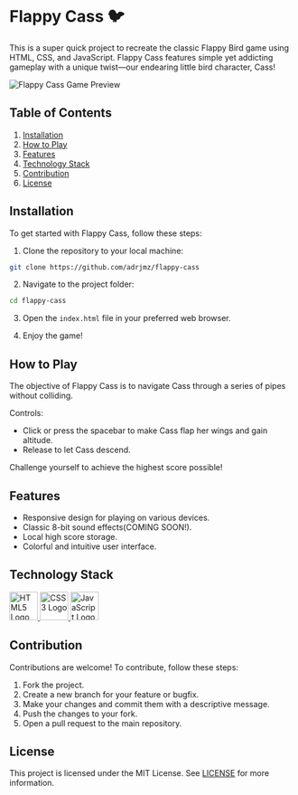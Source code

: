 # Flappy Cass 🐦

This is a super quick project to recreate the classic Flappy Bird game using HTML, CSS, and JavaScript. Flappy Cass features simple yet addicting gameplay with a unique twist—our endearing little bird character, Cass!

![Flappy Cass Game Preview](./assets/images/flappy-cass-preview.png)

## Table of Contents

1. [Installation](#installation)
2. [How to Play](#how-to-play)
3. [Features](#features)
4. [Technology Stack](#technology-stack)
5. [Contribution](#contribution)
6. [License](#license)

## Installation

To get started with Flappy Cass, follow these steps:

1. Clone the repository to your local machine:
```bash
git clone https://github.com/adrjmz/flappy-cass
```

2. Navigate to the project folder:
```bash
cd flappy-cass
```

3. Open the `index.html` file in your preferred web browser.

4. Enjoy the game!

## How to Play

The objective of Flappy Cass is to navigate Cass through a series of pipes without colliding. 

Controls:
- Click or press the spacebar to make Cass flap her wings and gain altitude.
- Release to let Cass descend.

Challenge yourself to achieve the highest score possible!

## Features

- Responsive design for playing on various devices.
- Classic 8-bit sound effects(COMING SOON!).
- Local high score storage.
- Colorful and intuitive user interface.

## Technology Stack
<p align="left">
  <a href="https://developer.mozilla.org/en-US/docs/Web/Guide/HTML/HTML5">
    <img src="https://upload.wikimedia.org/wikipedia/commons/thumb/6/61/HTML5_logo_and_wordmark.svg/120px-HTML5_logo_and_wordmark.svg.png" alt="HTML5 Logo" height="50px" width="50px">
  </a>
  <a href="https://developer.mozilla.org/en-US/docs/Web/CSS">
    <img src="https://upload.wikimedia.org/wikipedia/commons/thumb/d/d5/CSS3_logo_and_wordmark.svg/120px-CSS3_logo_and_wordmark.svg.png" alt="CSS3 Logo" height="50px" width="50px">
  </a>
  <a href="https://developer.mozilla.org/en-US/docs/Web/JavaScript">
    <img src="https://upload.wikimedia.org/wikipedia/commons/thumb/9/99/Unofficial_JavaScript_logo_2.svg/120px-Unofficial_JavaScript_logo_2.svg.png" alt="JavaScript Logo" height="50px" width="50px">
  </a>
</p>

## Contribution

Contributions are welcome! To contribute, follow these steps:

1. Fork the project.
2. Create a new branch for your feature or bugfix.
3. Make your changes and commit them with a descriptive message.
4. Push the changes to your fork.
5. Open a pull request to the main repository.

## License

This project is licensed under the MIT License. See [LICENSE](./LICENSE) for more information.
